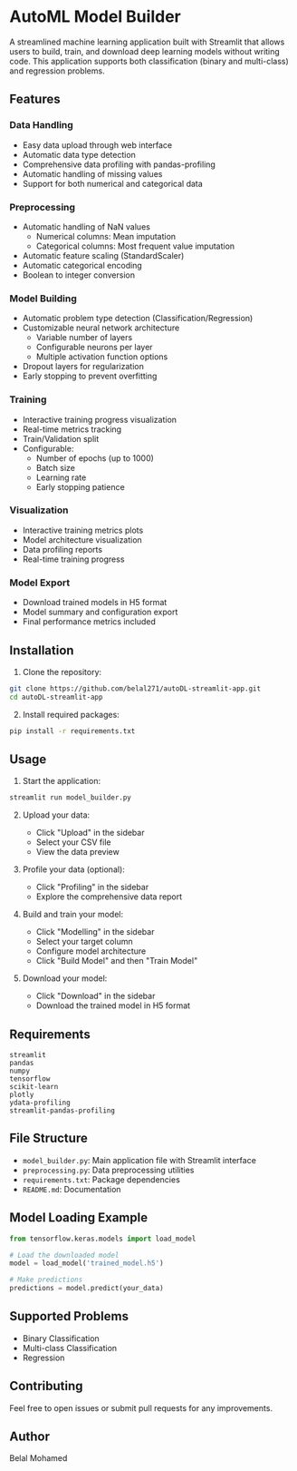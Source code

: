 # AutoML Model Builder

A streamlined machine learning application built with Streamlit that allows users to build, train, and download deep learning models without writing code. This application supports both classification (binary and multi-class) and regression problems.

## Features

### Data Handling
- Easy data upload through web interface
- Automatic data type detection
- Comprehensive data profiling with pandas-profiling
- Automatic handling of missing values
- Support for both numerical and categorical data

### Preprocessing
- Automatic handling of NaN values
  - Numerical columns: Mean imputation
  - Categorical columns: Most frequent value imputation
- Automatic feature scaling (StandardScaler)
- Automatic categorical encoding
- Boolean to integer conversion

### Model Building
- Automatic problem type detection (Classification/Regression)
- Customizable neural network architecture
  - Variable number of layers
  - Configurable neurons per layer
  - Multiple activation function options
- Dropout layers for regularization
- Early stopping to prevent overfitting

### Training
- Interactive training progress visualization
- Real-time metrics tracking
- Train/Validation split
- Configurable:
  - Number of epochs (up to 1000)
  - Batch size
  - Learning rate
  - Early stopping patience

### Visualization
- Interactive training metrics plots
- Model architecture visualization
- Data profiling reports
- Real-time training progress

### Model Export
- Download trained models in H5 format
- Model summary and configuration export
- Final performance metrics included

## Installation

1. Clone the repository:
```bash
git clone https://github.com/belal271/autoDL-streamlit-app.git
cd autoDL-streamlit-app
```

2. Install required packages:
```bash
pip install -r requirements.txt
```

## Usage

1. Start the application:
```bash
streamlit run model_builder.py
```

2. Upload your data:
   - Click "Upload" in the sidebar
   - Select your CSV file
   - View the data preview

3. Profile your data (optional):
   - Click "Profiling" in the sidebar
   - Explore the comprehensive data report

4. Build and train your model:
   - Click "Modelling" in the sidebar
   - Select your target column
   - Configure model architecture
   - Click "Build Model" and then "Train Model"

5. Download your model:
   - Click "Download" in the sidebar
   - Download the trained model in H5 format

## Requirements
```
streamlit
pandas
numpy
tensorflow
scikit-learn
plotly
ydata-profiling
streamlit-pandas-profiling
```

## File Structure
- `model_builder.py`: Main application file with Streamlit interface
- `preprocessing.py`: Data preprocessing utilities
- `requirements.txt`: Package dependencies
- `README.md`: Documentation

## Model Loading Example
```python
from tensorflow.keras.models import load_model

# Load the downloaded model
model = load_model('trained_model.h5')

# Make predictions
predictions = model.predict(your_data)
```

## Supported Problems
- Binary Classification
- Multi-class Classification
- Regression

## Contributing
Feel free to open issues or submit pull requests for any improvements.

## Author
Belal Mohamed
